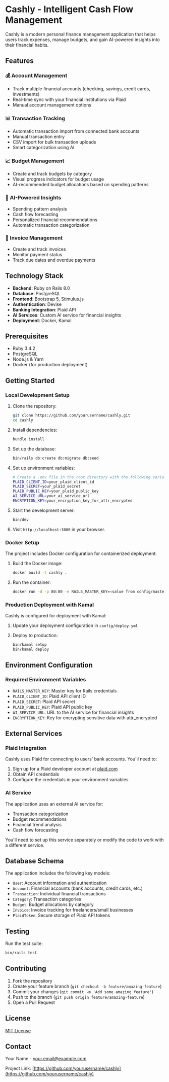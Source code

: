 # Cashly - Intelligent Cash Flow Management

Cashly is a modern personal finance management application that helps users track expenses, manage budgets, and gain AI-powered insights into their financial habits.

## Features

### 💰 Account Management
- Track multiple financial accounts (checking, savings, credit cards, investments)
- Real-time sync with your financial institutions via Plaid
- Manual account management options

### 📊 Transaction Tracking
- Automatic transaction import from connected bank accounts
- Manual transaction entry
- CSV import for bulk transaction uploads
- Smart categorization using AI

### 📈 Budget Management
- Create and track budgets by category
- Visual progress indicators for budget usage
- AI-recommended budget allocations based on spending patterns

### 🧠 AI-Powered Insights
- Spending pattern analysis
- Cash flow forecasting
- Personalized financial recommendations
- Automatic transaction categorization

### 📝 Invoice Management
- Create and track invoices
- Monitor payment status
- Track due dates and overdue payments

## Technology Stack

- **Backend**: Ruby on Rails 8.0
- **Database**: PostgreSQL
- **Frontend**: Bootstrap 5, Stimulus.js
- **Authentication**: Devise
- **Banking Integration**: Plaid API
- **AI Services**: Custom AI service for financial insights
- **Deployment**: Docker, Kamal

## Prerequisites

- Ruby 3.4.2
- PostgreSQL
- Node.js & Yarn
- Docker (for production deployment)

## Getting Started

### Local Development Setup

1. Clone the repository:
   ```bash
   git clone https://github.com/yourusername/cashly.git
   cd cashly
   ```

2. Install dependencies:
   ```bash
   bundle install
   ```

3. Set up the database:
   ```bash
   bin/rails db:create db:migrate db:seed
   ```

4. Set up environment variables:
   ```bash
   # Create a .env file in the root directory with the following variables:
   PLAID_CLIENT_ID=your_plaid_client_id
   PLAID_SECRET=your_plaid_secret
   PLAID_PUBLIC_KEY=your_plaid_public_key
   AI_SERVICE_URL=your_ai_service_url
   ENCRYPTION_KEY=your_encryption_key_for_attr_encrypted
   ```

5. Start the development server:
   ```bash
   bin/dev
   ```

6. Visit `http://localhost:3000` in your browser.

### Docker Setup

The project includes Docker configuration for containerized deployment:

1. Build the Docker image:
   ```bash
   docker build -t cashly .
   ```

2. Run the container:
   ```bash
   docker run -d -p 80:80 -e RAILS_MASTER_KEY=<value from config/master.key> --name cashly cashly
   ```

### Production Deployment with Kamal

Cashly is configured for deployment with Kamal:

1. Update your deployment configuration in `config/deploy.yml`

2. Deploy to production:
   ```bash
   bin/kamal setup
   bin/kamal deploy
   ```

## Environment Configuration

### Required Environment Variables

- `RAILS_MASTER_KEY`: Master key for Rails credentials
- `PLAID_CLIENT_ID`: Plaid API client ID
- `PLAID_SECRET`: Plaid API secret
- `PLAID_PUBLIC_KEY`: Plaid API public key
- `AI_SERVICE_URL`: URL to the AI service for financial insights
- `ENCRYPTION_KEY`: Key for encrypting sensitive data with attr_encrypted

## External Services

### Plaid Integration

Cashly uses Plaid for connecting to users' bank accounts. You'll need to:

1. Sign up for a Plaid developer account at [plaid.com](https://plaid.com)
2. Obtain API credentials
3. Configure the credentials in your environment variables

### AI Service

The application uses an external AI service for:
- Transaction categorization
- Budget recommendations
- Financial trend analysis
- Cash flow forecasting

You'll need to set up this service separately or modify the code to work with a different service.

## Database Schema

The application includes the following key models:

- `User`: Account information and authentication
- `Account`: Financial accounts (bank accounts, credit cards, etc.)
- `Transaction`: Individual financial transactions
- `Category`: Transaction categories
- `Budget`: Budget allocations by category
- `Invoice`: Invoice tracking for freelancers/small businesses
- `PlaidToken`: Secure storage of Plaid API tokens

## Testing

Run the test suite:

```bash
bin/rails test
```

## Contributing

1. Fork the repository
2. Create your feature branch (`git checkout -b feature/amazing-feature`)
3. Commit your changes (`git commit -m 'Add some amazing feature'`)
4. Push to the branch (`git push origin feature/amazing-feature`)
5. Open a Pull Request

## License

[MIT License](LICENSE)

## Contact

Your Name - your.email@example.com

Project Link: [https://github.com/yourusername/cashly](https://github.com/yourusername/cashly)
